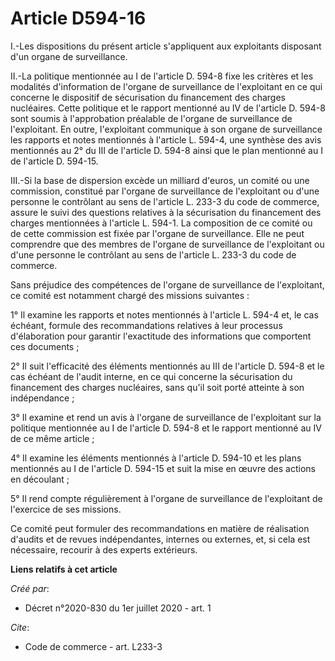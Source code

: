 # Article D594-16

I.-Les dispositions du présent article s'appliquent aux exploitants disposant d'un organe de surveillance.

II.-La politique mentionnée au I de l'article D. 594-8 fixe les critères et les modalités d'information de l'organe de
surveillance de l'exploitant en ce qui concerne le dispositif de sécurisation du financement des charges nucléaires. Cette
politique et le rapport mentionné au IV de l'article D. 594-8 sont soumis à l'approbation préalable de l'organe de
surveillance de l'exploitant. En outre, l'exploitant communique à son organe de surveillance les rapports et notes mentionnés
à l'article L. 594-4, une synthèse des avis mentionnés au 2° du III de l'article D. 594-8 ainsi que le plan mentionné au I de
l'article D. 594-15.

III.-Si la base de dispersion excède un milliard d'euros, un comité ou une commission, constitué par l'organe de surveillance
de l'exploitant ou d'une personne le contrôlant au sens de l'article L. 233-3 du code de commerce, assure le suivi des
questions relatives à la sécurisation du financement des charges mentionnées à l'article L. 594-1. La composition de ce
comité ou de cette commission est fixée par l'organe de surveillance. Elle ne peut comprendre que des membres de l'organe de
surveillance de l'exploitant ou d'une personne le contrôlant au sens de l'article L. 233-3 du code de commerce.

Sans préjudice des compétences de l'organe de surveillance de l'exploitant, ce comité est notamment chargé des missions
suivantes :

1° Il examine les rapports et notes mentionnés à l'article L. 594-4 et, le cas échéant, formule des recommandations relatives
à leur processus d'élaboration pour garantir l'exactitude des informations que comportent ces documents ;

2° Il suit l'efficacité des éléments mentionnés au III de l'article D. 594-8 et le cas échéant de l'audit interne, en ce qui
concerne la sécurisation du financement des charges nucléaires, sans qu'il soit porté atteinte à son indépendance ;

3° Il examine et rend un avis à l'organe de surveillance de l'exploitant sur la politique mentionnée au I de l'article D.
594-8 et le rapport mentionné au IV de ce même article ;

4° Il examine les éléments mentionnés à l'article D. 594-10 et les plans mentionnés au I de l'article D. 594-15 et suit la
mise en œuvre des actions en découlant ;

5° Il rend compte régulièrement à l'organe de surveillance de l'exploitant de l'exercice de ses missions.

Ce comité peut formuler des recommandations en matière de réalisation d'audits et de revues indépendantes, internes ou
externes, et, si cela est nécessaire, recourir à des experts extérieurs.

**Liens relatifs à cet article**

_Créé par_:

  - Décret n°2020-830 du 1er juillet 2020 - art. 1

_Cite_:

  - Code de commerce - art. L233-3
